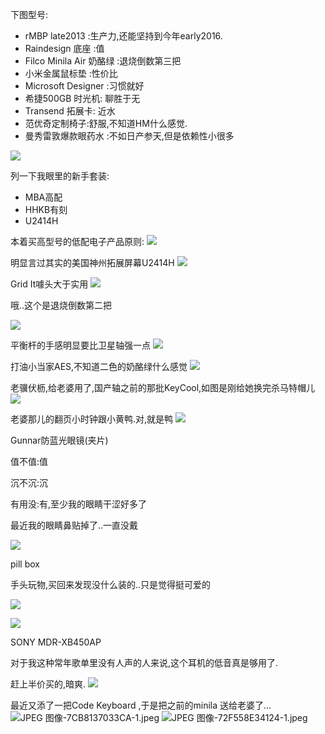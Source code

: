 下图型号:

- rMBP late2013 :生产力,还能坚持到今年early2016.
- Raindesign 底座 :值
- Filco Minila Air 奶酪绿 :退烧倒数第三把
- 小米金属鼠标垫 :性价比
- Microsoft Designer :习惯就好
- 希捷500GB 时光机: 聊胜于无
- Transend 拓展卡: 近水
- 范优奇定制椅子:舒服,不知道HM什么感觉.
- 曼秀雷敦爆款眼药水 :不如日产参天,但是依赖性小很多

![](https://o4dyfn0ef.qnssl.com/image/IMG_2212.jpg?imageView2/2/h/600)

列一下我眼里的新手套装:

- MBA高配
- HHKB有刻
- U2414H

本着买高型号的低配电子产品原则:
![](https://o4dyfn0ef.qnssl.com/image/Screen%20Shot%202016-02-05%20at%2015.02.16.png?imageView2/2/h/600)

明显言过其实的美国神州拓展屏幕U2414H
![](https://o4dyfn0ef.qnssl.com/image/Screen%20Shot%202016-02-05%20at%2015.02.26.png?imageView2/2/h/600)

Grid It噱头大于实用
![](https://o4dyfn0ef.qnssl.com/image/IMG_2711.jpg?imageView2/2/h/600)

哦..这个是退烧倒数第二把 

![](https://o4dyfn0ef.qnssl.com/image/IMG_1075.jpg?imageView2/2/h/340)

平衡杆的手感明显要比卫星轴强一点
![](https://o4dyfn0ef.qnssl.com/image/IMG_2716.jpg?imageView2/2/h/600)

打油小当家AES,不知道二色的奶酪绿什么感觉
![](https://o4dyfn0ef.qnssl.com/image/IMG_1736.jpg?imageView2/2/h/600)

老骥伏枥,给老婆用了,国产轴之前的那批KeyCool,如图是刚给她换完杀马特帽儿
![](https://o4dyfn0ef.qnssl.com/image/IMG_2547.jpg?imageView2/2/h/600)

老婆那儿的翻页小时钟跟小黄鸭.对,就是鸭
![](https://o4dyfn0ef.qnssl.com/image/IMG_2718.jpg?imageView2/2/h/600)

Gunnar防蓝光眼镜(夹片) 

值不值:值 

沉不沉:沉 

有用没:有,至少我的眼睛干涩好多了 

最近我的眼睛鼻贴掉了..一直没戴 

![](https://o4dyfn0ef.qnssl.com/image/IMG_2972.JPG?imageView2/2/h/600)

pill box 

手头玩物,买回来发现没什么装的..只是觉得挺可爱的 

![](https://o4dyfn0ef.qnssl.com/image/IMG_2996.JPG?imageView2/2/h/600)

![](https://o4dyfn0ef.qnssl.com/image/IMG_3001.JPG?imageView2/2/h/600)

SONY MDR-XB450AP 

对于我这种常年歌单里没有人声的人来说,这个耳机的低音真是够用了. 

赶上半价买的,暗爽.
![](https://o4dyfn0ef.qnssl.com/image/IMG_2998.JPG?imageView2/2/h/600)

最近又添了一把Code Keyboard ,于是把之前的minila 送给老婆了... 
![JPEG 图像-7CB8137033CA-1.jpeg](https://o4dyfn0ef.qnssl.com/image/1761442-b49442ff5f04619c.jpeg?imageView2/2/h/340) 
![JPEG 图像-72F558E34124-1.jpeg](https://o4dyfn0ef.qnssl.com/image/1761442-b932316efa865824.jpeg?imageView2/2/h/600)